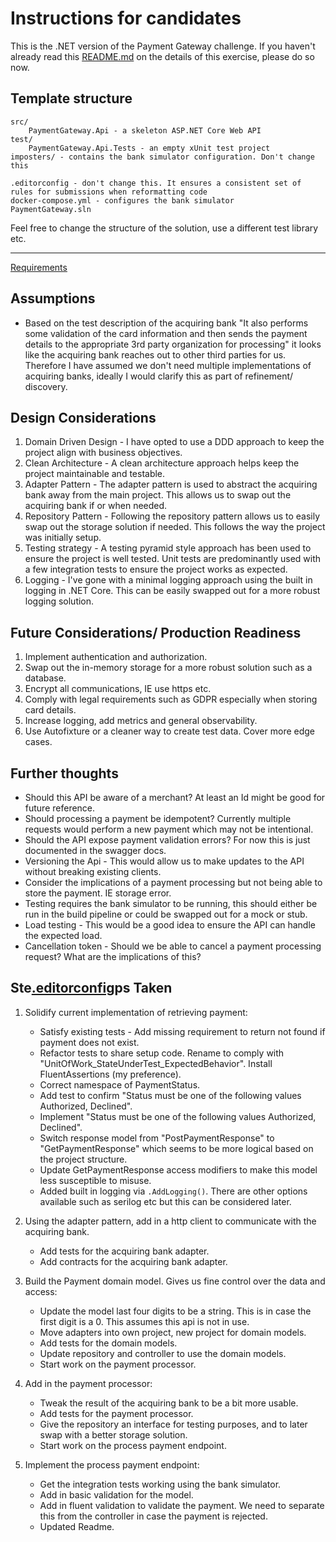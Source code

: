 # Instructions for candidates

This is the .NET version of the Payment Gateway challenge. If you haven't already read this [README.md](https://github.com/cko-recruitment/) on the details of this exercise, please do so now. 

## Template structure
```
src/
    PaymentGateway.Api - a skeleton ASP.NET Core Web API
test/
    PaymentGateway.Api.Tests - an empty xUnit test project
imposters/ - contains the bank simulator configuration. Don't change this

.editorconfig - don't change this. It ensures a consistent set of rules for submissions when reformatting code
docker-compose.yml - configures the bank simulator
PaymentGateway.sln
```

Feel free to change the structure of the solution, use a different test library etc.

-------------------

[Requirements](https://github.com/cko-recruitment/#requirements)

## Assumptions
- Based on the test description of the acquiring bank "It also performs some validation of the card information and then sends the payment details to the appropriate 3rd party organization for processing" it looks like
the acquiring bank reaches out to other third parties for us. Therefore I have assumed we don't need multiple implementations of acquiring banks, ideally I would clarify this as part of refinement/ discovery.

## Design Considerations
1. Domain Driven Design - I have opted to use a DDD approach to keep the project align with business objectives.
2. Clean Architecture - A clean architecture approach helps keep the project maintainable and testable.
3. Adapter Pattern - The adapter pattern is used to abstract the acquiring bank away from the main project. This allows us to swap out the acquiring bank if or when needed.
4. Repository Pattern - Following the repository pattern allows us to easily swap out the storage solution if needed. This follows the way the project was initially setup.
5. Testing strategy -  A testing pyramid style approach has been used to ensure the project is well tested. Unit tests are predominantly used with a few integration tests to ensure the project works as expected.
6. Logging - I've gone with a minimal logging approach using the built in logging in .NET Core. This can be easily swapped out for a more robust logging solution.

## Future Considerations/ Production Readiness
1. Implement authentication and authorization.
2. Swap out the in-memory storage for a more robust solution such as a database.
3. Encrypt all communications, IE use https etc.
4. Comply with legal requirements such as GDPR especially when storing card details.
5. Increase logging, add metrics and general observability.
6. Use Autofixture or a cleaner way to create test data. Cover more edge cases.

## Further thoughts
- Should this API be aware of a merchant? At least an Id might be good for future reference.
- Should processing a payment be idempotent? Currently multiple requests would perform a new payment which may not be intentional. 
- Should the API expose payment validation errors? For now this is just documented in the swagger docs.
- Versioning the Api - This would allow us to make updates to the API without breaking existing clients.
- Consider the implications of a payment processing but not being able to store the payment. IE storage error.
- Testing requires the bank simulator to be running, this should either be run in the build pipeline or could be swapped out for a mock or stub.
- Load testing - This would be a good idea to ensure the API can handle the expected load.
- Cancellation token - Should we be able to cancel a payment processing request? What are the implications of this?

## Ste[.editorconfig](.editorconfig)ps Taken
1. Solidify current implementation of retrieving payment:
   - Satisfy existing tests - Add missing requirement to return not found if payment does not exist.
   - Refactor tests to share setup code. Rename to comply with "UnitOfWork_StateUnderTest_ExpectedBehavior". Install FluentAssertions (my preference).
   - Correct namespace of PaymentStatus.
   - Add test to confirm "Status must be one of the following values Authorized, Declined".
   - Implement "Status must be one of the following values Authorized, Declined".
   - Switch response model from "PostPaymentResponse" to "GetPaymentResponse" which seems to be more logical based on the project structure.
   - Update GetPaymentResponse access modifiers to make this model less susceptible to misuse.
   - Added built in logging via `.AddLogging()`. There are other options available such as serilog etc but this can be considered later.

2. Using the adapter pattern, add in a http client to communicate with the acquiring bank.
   - Add tests for the acquiring bank adapter.
   - Add contracts for the acquiring bank adapter.

3. Build the Payment domain model. Gives us fine control over the data and access:
   - Update the model last four digits to be a string. This is in case the first digit is a 0. This assumes this api is not in use.
   - Move adapters into own project, new project for domain models.
   - Add tests for the domain models.
   - Update repository and controller to use the domain models.
   - Start work on the payment processor.

4. Add in the payment processor:
   - Tweak the result of the acquiring bank to be a bit more usable.
   - Add tests for the payment processor.
   - Give the repository an interface for testing purposes, and to later swap with a better storage solution.
   - Start work on the process payment endpoint.

5. Implement the process payment endpoint:
   - Get the integration tests working using the bank simulator.
   - Add in basic validation for the model.
   - Add in fluent validation to validate the payment. We need to separate this from the controller in case the payment is rejected.
   - Updated Readme.

